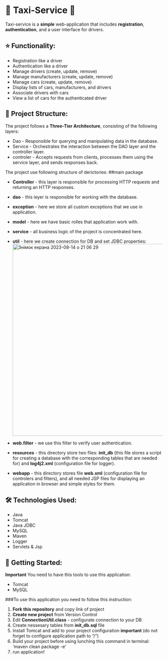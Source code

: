# 🚕 Taxi-Service 🚖

Taxi-service is a **simple** web-application that includes **registration**, **authentication**, and a user interface for drivers.

## ⭐️ Functionality:

- Registration like a driver
- Authentication like a driver
- Manage drivers (create, update, remove)
- Manage manufacturers (create, update, remove)
- Manage cars (create, update, remove)
- Display lists of cars, manufacturers, and drivers
- Associate drivers with cars
- View a list of cars for the authenticated driver

## 📂 Project Structure:

The project follows a **Three-Tier Architecture**, consisting of the following layers:
- Dao - Responsible for querying and manipulating data in the database.
- Service - Orchestrates the interaction between the DAO layer and the controller layer.
- controler - Accepts requests from clients, processes them using the service layer, and sends responses back.

The project use following structure of derictories:
##main package 
- **Controller** - this layer is responsible for processing HTTP requests and returning an HTTP responses.
- **dao** - this leyer is responsible for working with the database.
- **exception** - here we store all custom exceptions that we use in application.
- **model** - here we have basic rolles that application work with.
- **service** - all business logic of the project is concentrated here.
- **util** - here we create connection for DB and set JDBC properties:
  <img width="611" alt="Знімок екрана 2023-08-14 о 21 06 29" src="https://github.com/mykhailoKrlKrk/my-taxi-service/assets/133024859/489852da-67b2-4907-b8c8-48f4e2ef17d8">
  
- **web.filter** - we use this filter to verify user authentication.
- **resources** - this directory store two files: **init_db** (this file stores a script for creating a database with the corresponding tables that are needed for) and **log4j2.xml** (configuration file for logger).
- **webapp** - this directory stores file **web.xml** (configuration file for controlers and filters), and all needed JSP files for displaying an application in browser and simple styles for them.

## 🛠️ Technologies Used:

- Java
- Tomcat
- Java JDBC
- MySQL
- Maven
- Logger
- Servlets & Jsp

## 🚀 Getting Started:
**Important**
You need to have this tools to use this application:
- Tomcat
- MySQL

###To use this application you need to follow this instruction:

1. **Fork this repository** and copy link of project
2. **Create new project** from Version Control
3. Edit **ConnectionUtil.class** - configurate connection to your DB
4. Create nessesary tables from **init_db.sql** file
5. Install Tomcat and add to your project configuration
   **important** (do not forget to configure application path to “/”)
7. Build your project before using lunching this command in terminal: 'maven clean package -e'
8. run application!



 
